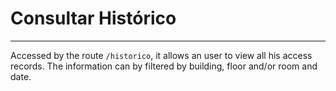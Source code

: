 # Consultar Histórico
---

Accessed by the route `/historico`, it allows an user to view all his access records. The information can by filtered by building, floor and/or room and date.
